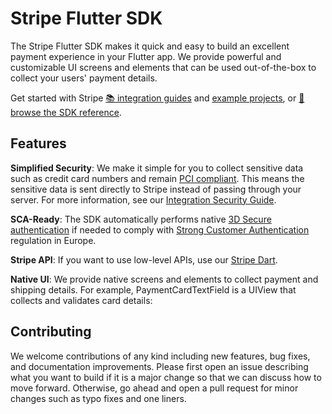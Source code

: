 # Stripe Flutter SDK

The Stripe Flutter SDK makes it quick and easy to build an excellent payment experience in your Flutter app. We provide powerful and customizable UI screens and elements that can be used out-of-the-box to collect your users' payment details.

Get started with Stripe [📚 integration guides](https://stripe.com/docs/payments) and [example projects](#examples), or [📘 browse the SDK reference](https://stripe.dev/stripe-ios/docs/index.html).

## Features

**Simplified Security**: We make it simple for you to collect sensitive data such as credit card numbers and remain [PCI compliant](https://stripe.com/docs/security#pci-dss-guidelines). This means the sensitive data is sent directly to Stripe instead of passing through your server. For more information, see our [Integration Security Guide](https://stripe.com/docs/security).

**SCA-Ready**: The SDK automatically performs native [3D Secure authentication](https://stripe.com/docs/payments/3d-secure) if needed to comply with [Strong Customer Authentication](https://stripe.com/docs/strong-customer-authentication) regulation in Europe.

**Stripe API**: If you want to use low-level APIs, use our [Stripe Dart](https://github.com/LucaIaconelli/stripe-dart).

**Native UI**: We provide native screens and elements to collect payment and shipping details. For example, PaymentCardTextField is a UIView that collects and validates card details:

## Contributing

We welcome contributions of any kind including new features, bug fixes, and documentation improvements. Please first open an issue describing what you want to build if it is a major change so that we can discuss how to move forward. Otherwise, go ahead and open a pull request for minor changes such as typo fixes and one liners.